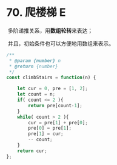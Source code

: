 # 70. 爬楼梯 E

​	多阶递推关系，用**数组轮转**来表达；

​	并且，初始条件也可以方便地用数组来表示。

```js
/**
 * @param {number} n
 * @return {number}
 */
const climbStairs = function(n) {

    let cur = 0, pre = [1, 2];
    let count = n;
    if( count <= 2 ){
        return pre[count-1];
    }
    while( count > 2 ){
        cur = pre[1] + pre[0];
        pre[0] = pre[1];
        pre[1] = cur;
        -- count;
    }
    return cur;
};
```

